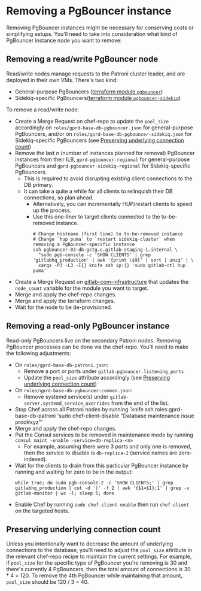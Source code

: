 # Removing a PgBouncer instance

Removing PgBouncer instances might be necessary for conserving costs or simplifying setups.
You'll need to take into consideration what kind of PgBouncer instance node you want to remove:

## Removing a read/write PgBouncer node

Read/write nodes manage requests to the Patroni cluster leader, and  are
deployed in their own VMs. There's two kind:

- General-purpose PgBouncers ([terraform module
  `pgbouncer`](https://ops.gitlab.net/gitlab-com/gitlab-com-infrastructure/blob/021bcfc4d0c3fd425bdfc69ab2139a6033cdbfd2/environments/gprd/main.tf#L665-689))
- Sidekiq-specific PgBouncers([terraform module
  `pgbouncer-sidekiq`](https://ops.gitlab.net/gitlab-com/gitlab-com-infrastructure/blob/master/environments/gprd/main.tf#L713-737))

To remove a read/write node:

- Create a Merge Request on chef-repo to update the `pool_size` accordingly on
  `roles/gprd-base-db-pgbouncer.json` for general-purpose PgBouncers, and/or on
  `roles/gprd-base-db-pgbouncer-sidekiq.json` for Sidekiq-specific PgBouncers
  (see [Preserving underlying connection
  count](#preserving-underlying-connection-count))
- Remove the last _n_ (number of instances planned for removal) PgBouncer instances from their ILB,
  `gprd-pgbouncer-regional` for general-purpose PgBouncers and
  `gprd-pgbouncer-sidekiq-regional` for Sidekiq-specific PgBouncers.
  - This is required to avoid disrupting existing client connections to the DB primary.
  - It can take a quite a while for all clients to relinquish their DB connections, so plan ahead.
    - Alternatively, you can incrementally HUP/restart clients to speed up the process.
    - Use this one-liner to target clients connected to the to-be-removed instance.
      ```
      # Change hostname (first line) to to-be-removed instance
      # Change `hup puma` to `restart sidekiq-cluster` when removing a PgBouncer-specific instance
      ssh pgbouncer-03-db-gstg.c.gitlab-staging-1.internal \
        "sudo pgb-console -c 'SHOW CLIENTS' | grep 'gitlabhq_production' | awk '{print \$9}' | sort | uniq" | \
        xargs -P3 -L3 -I{} knife ssh ip:{} 'sudo gitlab-ctl hup puma'
      ```
- Create a Merge Request on
  [gitlab-com-infrastructure](https://ops.gitlab.net/gitlab-com/gitlab-com-infrastructure/)
  that updates the `node_count` variable for the module you want to target.
- Merge and apply the chef-repo changes.
- Merge and apply the terraform changes.
- Wait for the node to be de-provisioned.

## Removing a read-only PgBouncer instance

Read-only PgBouncers live on the secondary Patroni nodes. Removing PgBouncer
processes can be done via the chef-repo. You'll need to make the
following adjustments:

- On `roles/gprd-base-db-patroni.json`:
  - Remove a port or ports under `gitlab-pgbouncer.listening_ports`
  - Update the `pool_size` attribute accordingly (see [Preserving underlying
    connection count](#preserving-underlying-connection-count))
- On `roles/gprd-base-db-pgbouncer-common.json`:
  - Remove systemd service(s) under `gitlab-server.systemd_service_overrides`
    from the end of the list.
- Stop Chef across all Patroni nodes by running `knife ssh roles:gprd-base-db-patroni 'sudo chef-client-disable "Database maintenance issue prod#xyz"'
- Merge and apply the chef-repo changes.
- Put the Consul services to be removed in maintenance mode by running `consul maint -enable -service=db-replica-<n>`
  - For example, assuming there were 3 ports and only one is removed, then the service to disable is `db-replica-2` (service names are zero-indexed).
- Wait for the clients to drain from this particular PgBouncer instance by running and waiting for zero to be in the output:
  ```
  while true; do sudo pgb-console-2 -c 'SHOW CLIENTS;' | grep gitlabhq_production | cut -d '|' -f 2 | awk '{$1=$1};1' | grep -v gitlab-monitor | wc -l; sleep 5; done
  ```
- Enable Chef by running `sudo chef-client-enable` then run `chef-client` on the targeted hosts.

## Preserving underlying connection count

Unless you intentionally want to decrease the amount of underlying connections
to the database, you'll need to adjust the `pool_size` attribute in the relevant
chef-repo recipe to maintain the current settings. For example, if `pool_size`
for the specific type of PgBouncer you're removing is 30 and there's currently 4
PgBouncers, then the total amount of connections is 30 * 4 = 120. To remove the 4th PgBouncer
while maintaining that amount, `pool_size` should be 120 / 3 = 40.
